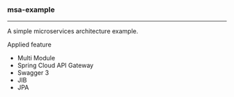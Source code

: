 ### msa-example

---

A simple microservices architecture example.

Applied feature
- Multi Module
- Spring Cloud API Gateway
- Swagger 3
- JIB
- JPA